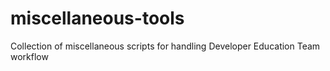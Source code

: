 # miscellaneous-tools
Collection of miscellaneous scripts for handling Developer Education Team workflow


<picture>
  <source srcset="https://user-images.githubusercontent.com/25423296/163456776-7f95b81a-f1ed-45f7-b7ab-8fa810d529fa.png" width="50">

</picture>
